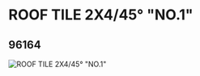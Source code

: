 # ROOF TILE 2X4/45° "NO.1"
## 96164
![ROOF TILE 2X4/45° "NO.1"](https://lc-www-live-s.legocdn.com/media/bricks/5/2/4624442.jpg)